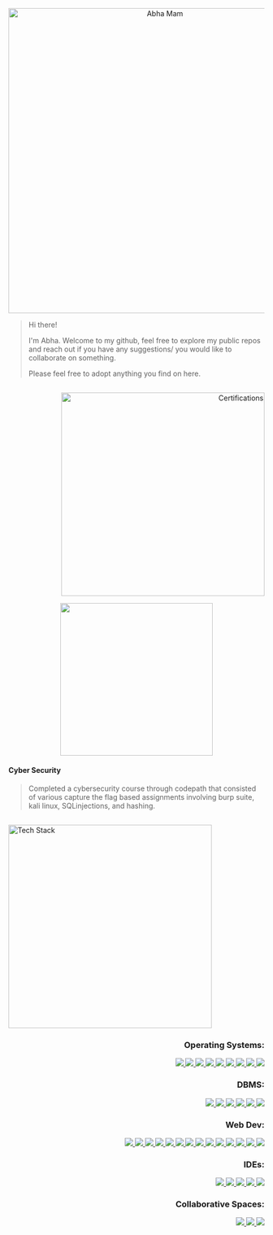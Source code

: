 <p align="center">
	  <a><img src="https://github.com/user-attachments/assets/5ef50ec4-5fa2-4156-8df2-b1a68225ba07" alt="Abha Mam" width = "600"></a>
</p>

> Hi there!
>
> I'm Abha.
> Welcome to my github, feel free to explore my public repos
> and reach out if you have any suggestions/ you would
> like to collaborate on something.
>
> Please feel free to adopt anything you find on here.



## 

<!-- Certifications -->
<p align="right">
	<a><img src="https://github.com/user-attachments/assets/05ac0556-8b51-471f-9609-cc017267c817" alt="Certifications" width = "400"></a>
</p>

<p align="center">
	<a href="https://drive.google.com/file/d/14RUpj3geWj6El6QFFofZ9rFuX7JPhjfT/view" target="_blank">
	  	<img src="https://github.com/user-attachments/assets/62fdcd06-1a6f-4c6d-926e-0a5441185cbc" width="300" />
	</a>
</p>

#### Cyber Security
>Completed a cybersecurity course through codepath that consisted of various capture the flag based assignments involving burp suite, kali linux, SQLinjections, and hashing.


##

<!-- Tech Stack -->
<p>
	<a><img src="https://github.com/user-attachments/assets/a077729f-dc52-4d0d-97c0-f046eccb2de0" alt="Tech Stack" width = "400"></a>
</p>

<h3 align="right">Operating Systems:</h3>
<p align="right">
  	<a href="https://code.visualstudio.com/docs/languages/cpp">
    		<img src="https://skillicons.dev/icons?i=c" />
  	</a>
	<a href="https://code.visualstudio.com/docs/languages/cpp">
		<img src="https://skillicons.dev/icons?i=cpp" />
	</a>
	<a href="https://dotnet.microsoft.com/en-us/">
    		<img src="https://skillicons.dev/icons?i=dotnet" />
  	</a>
	<a href="https://www.perl.org">
		<img src="https://skillicons.dev/icons?i=perl" />
	</a>
	<a href="https://git-scm.com">
		<img src="https://skillicons.dev/icons?i=git" />
	</a>
	<a href="https://www.redhat.com/en">
		<img src="https://skillicons.dev/icons?i=redhat" />
	</a>
	<a href="https://ubuntu.com">
		<img src="https://skillicons.dev/icons?i=ubuntu" />
	</a>
	<a href="https://www.redhat.com/en">
		<img src="https://skillicons.dev/icons?i=linux" />
	</a>
	<a href="https://www.raspberrypi.com">
		<img src="https://skillicons.dev/icons?i=raspberrypi" />
	</a>
</p>

<h3 align="right">DBMS:</h3>
<p align="right">
  <a href="https://www.mysql.com">
    <img src="https://skillicons.dev/icons?i=mysql" />
  </a>
	<a href="https://sqlite.org">
		<img src="https://skillicons.dev/icons?i=sqlite" />
	</a>
	<a href="https://www.postgresql.org">
		<img src="https://skillicons.dev/icons?i=postgres" />
	</a>
	<a href="https://www.mongodb.com">
		<img src="https://skillicons.dev/icons?i=mongodb" />
	</a>
	<a href="https://www.java.com/en/">
		<img src="https://skillicons.dev/icons?i=java" />
	</a>
	<a href="https://jquery.com">
		<img src="https://skillicons.dev/icons?i=jquery" />
	</a>
</p>

<h3 align="right">Web Dev:</h3>
<p align="right">
	<a href="https://react.dev">
		<img src="https://skillicons.dev/icons?i=react" />
	</a>
	<a href="https://nodejs.org/en">
    		<img src="https://skillicons.dev/icons?i=nodejs" />
  	</a>
  	<a href="https://developer.mozilla.org/en-US/docs/Web/JavaScript">
		<img src="https://skillicons.dev/icons?i=js" />
	</a>
	<a href="https://www.typescriptlang.org">
		<img src="https://skillicons.dev/icons?i=ts" />
	</a>
	<a href="https://nextjs.org">
		<img src="https://skillicons.dev/icons?i=nextjs" />
	</a>
	<a href="https://threejs.org">
		<img src="https://skillicons.dev/icons?i=threejs" />
	</a>
	<a href="https://developer.mozilla.org/en-US/docs/Web/HTML">
		<img src="https://skillicons.dev/icons?i=html" />
	</a>
	<a href="https://developer.mozilla.org/en-US/docs/Web/CSS">
		<img src="https://skillicons.dev/icons?i=css" />
	</a>
	<a href="https://vuejs.org">
		<img src="https://skillicons.dev/icons?i=vue" />
	</a>
	<a href="https://www.npmjs.com">
		<img src="https://skillicons.dev/icons?i=npm" />
	</a>
	<a href="https://vite.dev">
		<img src="https://skillicons.dev/icons?i=vite" />
	</a>
	<a href="https://flask.palletsprojects.com/en/stable/">
		<img src="https://skillicons.dev/icons?i=flask" />
	</a>
	<a href="https://www.python.org">
		<img src="https://skillicons.dev/icons?i=py" />
	</a>
	<a href="https://www.blender.org">
		<img src="https://skillicons.dev/icons?i=blender" />
	</a>
</p>

<h3 align="right">IDEs:</h3>
<p align="right">
  	<a href="https://code.visualstudio.com">
		<img src="https://skillicons.dev/icons?i=vscode" />
	</a>
	<a href="https://www.jetbrains.com/pycharm/">
		<img src="https://skillicons.dev/icons?i=pycharm" />
	</a>
	<a href="https://www.vim.org">
		<img src="https://skillicons.dev/icons?i=vim" />
	</a>
	<a href="https://visualstudio.microsoft.com">
		<img src="https://skillicons.dev/icons?i=visualstudio" />
	</a>
	<a href="https://www.eclipse.org">
		<img src="https://skillicons.dev/icons?i=eclipse" />
	</a>
</p>

<h3 align="right">Collaborative Spaces:</h3>
<p align="right">
  	<a href="https://github.com">
		<img src="https://skillicons.dev/icons?i=github" />
	</a>
	<a href="https://replit.com/collaboration">
		<img src="https://skillicons.dev/icons?i=replit" />
	</a>
	<a href="https://discord.com">
		<img src="https://skillicons.dev/icons?i=discord" />
	</a>
</p>
